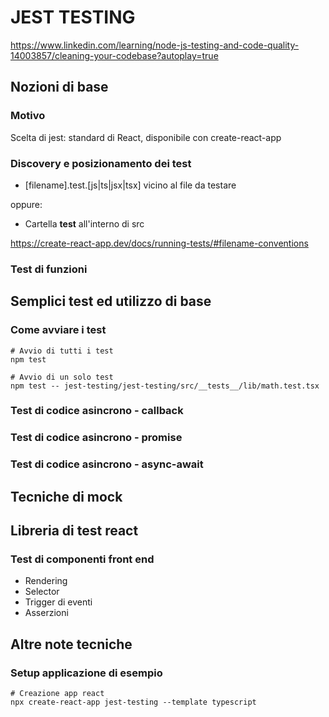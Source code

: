 # JEST TESTING

<https://www.linkedin.com/learning/node-js-testing-and-code-quality-14003857/cleaning-your-codebase?autoplay=true>

## Nozioni di base

### Motivo

Scelta di jest: standard di React, disponibile con create-react-app

### Discovery e posizionamento dei test

- [filename].test.[js|ts|jsx|tsx] vicino al file da testare

oppure:

- Cartella __test__ all'interno di src

<https://create-react-app.dev/docs/running-tests/#filename-conventions>

### Test di funzioni

## Semplici test ed utilizzo di base

### Come avviare i test

```shell
# Avvio di tutti i test
npm test

# Avvio di un solo test
npm test -- jest-testing/jest-testing/src/__tests__/lib/math.test.tsx
```

### Test di codice asincrono - callback

### Test di codice asincrono - promise

### Test di codice asincrono - async-await

## Tecniche di mock

## Libreria di test react

### Test di componenti front end

- Rendering
- Selector
- Trigger di eventi
- Asserzioni

## Altre note tecniche

### Setup applicazione di esempio

```shell
# Creazione app react
npx create-react-app jest-testing --template typescript

```
